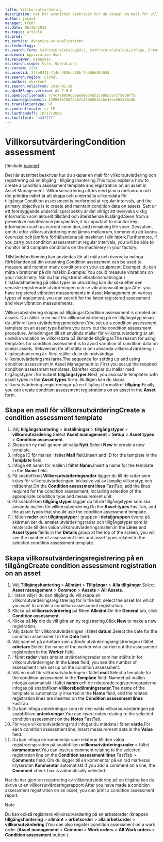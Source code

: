 ```yaml
---
title: Villkorsutvärdering
description: Det här avsnittet beskriver hur du skapar en mall för villkorsutvärdering och registrering på en tillgång i tillgångshantering.
author: josaw1
manager: tfehr
ms.date: 06/26/2019
ms.topic: article
ms.prod: ''
ms.service: dynamics-ax-applications
ms.technology: ''
ms.search.form: CatProcureCatalogEdit, CatProcureCatalogListPage, EntAssetObjectCondition, EntAssetConditionTemplate
audience: Application User
ms.reviewer: kamaybac
ms.search.scope: Core, Operations
ms.custom: 2214
ms.assetid: 2f3e0441-414d-402b-b28b-7ab0d650d658
ms.search.region: Global
ms.author: mkirknel
ms.search.validFrom: 2016-02-28
ms.dyn365.ops.version: AX 7.0.0
ms.openlocfilehash: 774c788959c5ebea69b4d22c886ac673f50b97f5
ms.sourcegitcommit: 199848e78df5cb7c439b001bdbe1ece963593cdb
ms.translationtype: HT
ms.contentlocale: sv-SE
ms.lasthandoff: 10/13/2020
ms.locfileid: "4437777"
---
```

# <a name="condition-assessment"></a><span data-ttu-id="59415-103">Villkorsutvärdering</span><span class="sxs-lookup"><span data-stu-id="59415-103">Condition assessment</span></span>

[!include [banner](../../includes/banner.md)]

 

<span data-ttu-id="59415-104">Det här avsnittet beskriver hur du skapar en mall för villkorsutvärdering och registrering på en tillgång i tillgångshantering.</span><span class="sxs-lookup"><span data-stu-id="59415-104">This topic explains how to create a condition assessment template and registration on an asset in Asset Management.</span></span> <span data-ttu-id="59415-105">Villkorsutvärdering utförs med jämna mellanrum och det primära målet är att skapa och underhålla villkorsdata för tillgångar.</span><span class="sxs-lookup"><span data-stu-id="59415-105">Condition assessment is performed at regular intervals, and the primary objective is to create and maintain condition data on assets.</span></span> <span data-ttu-id="59415-106">Sett ur ett förebyggande underhållsperspektiv är det viktigt att övervaka viktig information som aktuellt tillstånd och återstående livslängd.</span><span class="sxs-lookup"><span data-stu-id="59415-106">Seen from a preventive maintenance perspective, it is important to monitor key information such as current condition, and remaining life span.</span></span> <span data-ttu-id="59415-107">Dessutom, om du utför villkorsutvärdering med jämna mellanrum, kommer du att kunna övervaka och jämföra förhållandena på maskinen i din fabrik.</span><span class="sxs-lookup"><span data-stu-id="59415-107">Furthermore, if you carry out condition assessment at regular intervals, you will be able to monitor and compare conditions on the machinery in your factory.</span></span>

<span data-ttu-id="59415-108">Tillståndsbedömning kan användas för att mäta och övervaka många förhållanden på din utrustning.</span><span class="sxs-lookup"><span data-stu-id="59415-108">Condition assessment can be used to measure and monitor many conditions on your equipment.</span></span> <span data-ttu-id="59415-109">Exempel: du kan mäta vibrationer på din maskin.</span><span class="sxs-lookup"><span data-stu-id="59415-109">Example: You could measure vibrations on your machinery.</span></span> <span data-ttu-id="59415-110">När du har registrerat vibrationsmätningar i tillståndshantering på olika typer av utrustning kan du söka efter den senaste registrerade utvärderingen och se vibrationsmätningar.</span><span class="sxs-lookup"><span data-stu-id="59415-110">After you have registered vibration measurements in Asset Management on various types of equipment, you can search for the latest registered assessment and view vibration measurements.</span></span>

<span data-ttu-id="59415-111">Villkorsutvärdering skapas på tillgångar.</span><span class="sxs-lookup"><span data-stu-id="59415-111">Condition assessment is created on assets.</span></span> <span data-ttu-id="59415-112">Du ställer in en mall för villkorsutvärdering på en tillgångstyp innan du utför villkors utvärderingsproceduren.</span><span class="sxs-lookup"><span data-stu-id="59415-112">You set up a condition assessment template on an asset type before you carry out the condition assessment procedure.</span></span> <span data-ttu-id="59415-113">Anledningen till att använda mallar för villkorsutvärdering är att undvika variation av villkorsdata på liknande tillgångar.</span><span class="sxs-lookup"><span data-stu-id="59415-113">The reason for using templates for condition assessment is to avoid variation of condition data on similar assets.</span></span> <span data-ttu-id="59415-114">Sekvensen för att ställa in och använda villkorsutvärdering i tillgångshantering är: först ställer du in de nödvändiga villkorsutvärderingsmallarna.</span><span class="sxs-lookup"><span data-stu-id="59415-114">The sequence for setting up and using condition assessment in Asset Management is: First you set up the required condition assessment templates.</span></span> <span data-ttu-id="59415-115">Därefter kopplar du mallar med tillgångstyper i formuläret **tillgångstyper**.</span><span class="sxs-lookup"><span data-stu-id="59415-115">Next, you associate templates with asset types in the **Asset types** form.</span></span> <span data-ttu-id="59415-116">Slutligen kan du skapa villkorsutvärderingsregistreringar på en tillgång i formuläret **tillgång**.</span><span class="sxs-lookup"><span data-stu-id="59415-116">Finally, you can create condition assessment registrations on an asset in the **Asset** form.</span></span>

## <a name="create-a-condition-assessment-template"></a><span data-ttu-id="59415-117">Skapa en mall för villkorsutvärdering</span><span class="sxs-lookup"><span data-stu-id="59415-117">Create a condition assessment template</span></span>

1. <span data-ttu-id="59415-118">Välj **tillgångshantering** > **inställningar** > **tillgångstyper** > **villkorsutvärdering**.</span><span class="sxs-lookup"><span data-stu-id="59415-118">Select **Asset management** > **Setup** > **Asset types** > **Condition assessment**.</span></span>
2. <span data-ttu-id="59415-119">Skapa en ny mall genom att välja **Nytt**.</span><span class="sxs-lookup"><span data-stu-id="59415-119">Select **New** to create a new template.</span></span>
3. <span data-ttu-id="59415-120">Infoga ID för mallen i fältet **Mall** field.</span><span class="sxs-lookup"><span data-stu-id="59415-120">Insert and ID for the template in the **Template** field.</span></span>
4. <span data-ttu-id="59415-121">Infoga ett namn för mallen i fältet **Namn**.</span><span class="sxs-lookup"><span data-stu-id="59415-121">Insert a name for the template in the **Name** field.</span></span>
5. <span data-ttu-id="59415-122">På snabbfliken **Villkorsutvärderingsrader** lägger du till de rader som krävs för villkorsutvärderingen, inklusive val av lämplig villkorstyp och måttenhet.</span><span class="sxs-lookup"><span data-stu-id="59415-122">On the **Condition assessment lines** FastFab, add the lines required for the condition assessment, including selection of the appropriate condition type and measurement unit.</span></span>
6. <span data-ttu-id="59415-123">På snabbfliken **tillgångstyper** lägger du till de tillgångstyper som ska använda mallen för villkorsutvärdering.</span><span class="sxs-lookup"><span data-stu-id="59415-123">On the **Asset types** FastTab, add the asset types that should use the condition assessment template.</span></span>
7. <span data-ttu-id="59415-124">I fälten **rader** och **tillgångstyper** i gruppen i **detaljgruppen** överst på skärmen ser du antalet utvärderingsrader och tillgångstyper som är relaterade till den valda villkorsutvärderingsmallen.</span><span class="sxs-lookup"><span data-stu-id="59415-124">In the **Lines** and **Asset types** fields in the **Details** group at the top of the screen, you will see the number of assessment lines and asset types related to the selected condition assessment template.</span></span>


## <a name="create-condition-assessment-registration-on-an-asset"></a><span data-ttu-id="59415-125">Skapa villkorsutvärderingsregistrering på en tillgång</span><span class="sxs-lookup"><span data-stu-id="59415-125">Create condition assessment registration on an asset</span></span>

1. <span data-ttu-id="59415-126">Välj **Tillgångshantering** > **Allmänt** > **Tillgångar** > **Alla tillgångar**.</span><span class="sxs-lookup"><span data-stu-id="59415-126">Select **Asset management** > **Common** > **Assets** > **All Assets**.</span></span>
2. <span data-ttu-id="59415-127">I listan väljer du den tillgång du vill skapa en villkorsutvärderingsregistrering för.</span><span class="sxs-lookup"><span data-stu-id="59415-127">In the list, select the asset for which you want to create a condition assessment registration.</span></span>
3. <span data-ttu-id="59415-128">Klicka på **villkorsutvärdering** på fliken **Allmänt**.</span><span class="sxs-lookup"><span data-stu-id="59415-128">On the **General** tab, click **Condition assessment**.</span></span>
4. <span data-ttu-id="59415-129">Klicka på **Ny** om du vill göra en ny registrering.</span><span class="sxs-lookup"><span data-stu-id="59415-129">Click **New** to make a new registration.</span></span>
5. <span data-ttu-id="59415-130">Välj datum för villkorsutvärderingen i fältet **datum**.</span><span class="sxs-lookup"><span data-stu-id="59415-130">Select the date for the condition assessment in the **Date** field.</span></span>
6. <span data-ttu-id="59415-131">Välj namnet på arbetare som utförde utvärderingsregistreringen i fältet **arbetare**.</span><span class="sxs-lookup"><span data-stu-id="59415-131">Select the name of the worker who carried out the assessment registration in the **Worker** field.</span></span>
7. <span data-ttu-id="59415-132">I fältet **rader** visas antalet utvärderingsrader som har ställts in för villkorsutvärderingen.</span><span class="sxs-lookup"><span data-stu-id="59415-132">In the **Lines** field, you see the number of assessment lines set up on the condition assessment.</span></span>
8. <span data-ttu-id="59415-133">Välj en mall för villkorsutvärderingen i fältet **mall**.</span><span class="sxs-lookup"><span data-stu-id="59415-133">Select a template for the condition assessment in the **Template** field.</span></span> <span data-ttu-id="59415-134">Namnet på mallen infogas automatiskt i fältet **namn** och de relaterade registreringsraderna infogas på snabbfliken **villkorsbedömningsrader**.</span><span class="sxs-lookup"><span data-stu-id="59415-134">The name of the template is automatically inserted in the **Name** field, and the related registration lines are inserted on the **Condition assessment lines** FastTab.</span></span>
9. <span data-ttu-id="59415-135">Du kan infoga anteckningar som rör den valda villkorsutvärderingen på snabbfliken **anteckningar**.</span><span class="sxs-lookup"><span data-stu-id="59415-135">You can insert notes relating to the selected condition assessment on the **Notes** FastTab.</span></span>
10. <span data-ttu-id="59415-136">För varje villkorsutvärderingsrad infogar du mätdata i fältet **värde**.</span><span class="sxs-lookup"><span data-stu-id="59415-136">For each condition assessment line, insert measurement data in the **Value** field.</span></span>
11. <span data-ttu-id="59415-137">Du kan infoga en kommentar som relaterar till den valda registreringsraden på snabbfliken **villkorsutvärderingsrader** > fältet **kommentarer**.</span><span class="sxs-lookup"><span data-stu-id="59415-137">You can insert a comment relating to the selected registration line on the **Condition assessment lines** FastTab > **Comments** field.</span></span> <span data-ttu-id="59415-138">Om du lägger till en kommentar på en rad markeras kryssrutan **Kommentar** automatiskt.</span><span class="sxs-lookup"><span data-stu-id="59415-138">If you add a comment on a line, the **Comment** check box is automatically selected.</span></span>

<span data-ttu-id="59415-139">När du har gjort en registrering av villkorsutvärdering på en tillgång kan du skriva ut en villkorsutvärderingsrapport.</span><span class="sxs-lookup"><span data-stu-id="59415-139">After you have made a condition assessment registration on an asset, you can print a condition assessment report.</span></span>

>[!NOTE]
><span data-ttu-id="59415-140">Du kan också registrera villkorsutvärdering på en arbetsorder (knappen **tillgångshantering** > **allmänt** > **arbetsorder** > **alla arbetsorder** > **villkorsutvärdering**.)</span><span class="sxs-lookup"><span data-stu-id="59415-140">You can also register condition assessment on a work order (**Asset management** > **Common** > **Work orders** > **All Work orders** > **Condition assessment** button.)</span></span>
